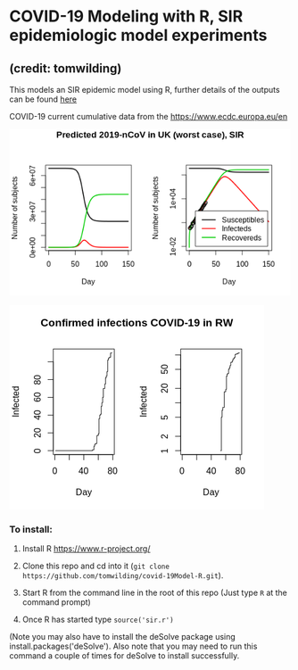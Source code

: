 # COVID-19 Modeling with R, SIR epidemiologic model experiments
## (credit: tomwilding)

This models an SIR epidemic model using R, further details of the outputs can be found [here](https://tjwilding.wordpress.com/2020/03/20/epidemic-modelling-of-covid-19-in-the-uk-using-an-sir-model/)

COVID-19 current cumulative data from the <https://www.ecdc.europa.eu/en> 

![Susceptibles - Infected - Recovered curves for Uk](covid19_sir-predictive_plots/Rplot_covid19-UK_sir-plot.png)

![RW confirmed cumulative cases, 09042020](covid19_sir-predictive_plots/Rplot_covid19-RW_plot0.png)



### To install:

1. Install R
https://www.r-project.org/

2. Clone this repo and cd into it (```git clone https://github.com/tomwilding/covid-19Model-R.git```).

3. Start R from the command line in the root of this repo (Just type ```R``` at the command prompt)

4. Once R has started type ```source('sir.r')```

(Note you may also have to install the deSolve package using install.packages('deSolve'). Also note that you may need to run this command a couple of times for deSolve to install successfully.

